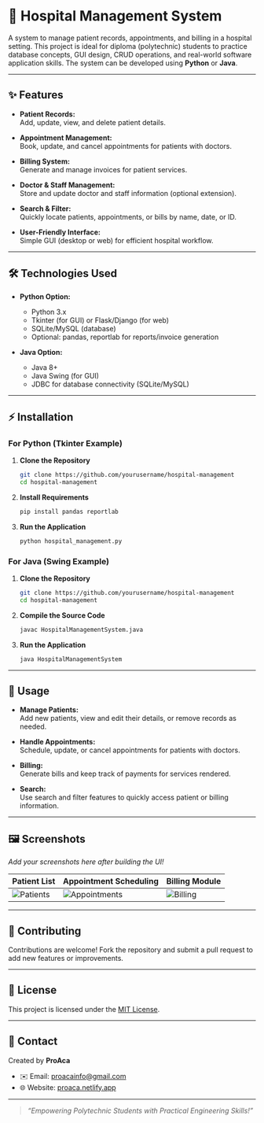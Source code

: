 # 🏥 Hospital Management System

A system to manage patient records, appointments, and billing in a hospital setting. This project is ideal for diploma (polytechnic) students to practice database concepts, GUI design, CRUD operations, and real-world software application skills. The system can be developed using **Python** or **Java**.

---

## ✨ Features

- **Patient Records:**  
  Add, update, view, and delete patient details.

- **Appointment Management:**  
  Book, update, and cancel appointments for patients with doctors.

- **Billing System:**  
  Generate and manage invoices for patient services.

- **Doctor & Staff Management:**  
  Store and update doctor and staff information (optional extension).

- **Search & Filter:**  
  Quickly locate patients, appointments, or bills by name, date, or ID.

- **User-Friendly Interface:**  
  Simple GUI (desktop or web) for efficient hospital workflow.

---

## 🛠️ Technologies Used

- **Python Option:**
  - Python 3.x
  - Tkinter (for GUI) or Flask/Django (for web)
  - SQLite/MySQL (database)
  - Optional: pandas, reportlab for reports/invoice generation

- **Java Option:**
  - Java 8+
  - Java Swing (for GUI)
  - JDBC for database connectivity (SQLite/MySQL)

---

## ⚡ Installation

### For Python (Tkinter Example)

1. **Clone the Repository**
    ```bash
    git clone https://github.com/yourusername/hospital-management
    cd hospital-management
    ```

2. **Install Requirements**
    ```bash
    pip install pandas reportlab
    ```

3. **Run the Application**
    ```bash
    python hospital_management.py
    ```

### For Java (Swing Example)

1. **Clone the Repository**
    ```bash
    git clone https://github.com/yourusername/hospital-management
    cd hospital-management
    ```

2. **Compile the Source Code**
    ```bash
    javac HospitalManagementSystem.java
    ```

3. **Run the Application**
    ```bash
    java HospitalManagementSystem
    ```

---

## 🚀 Usage

- **Manage Patients:**  
  Add new patients, view and edit their details, or remove records as needed.

- **Handle Appointments:**  
  Schedule, update, or cancel appointments for patients with doctors.

- **Billing:**  
  Generate bills and keep track of payments for services rendered.

- **Search:**  
  Use search and filter features to quickly access patient or billing information.

---

## 🖼️ Screenshots

*Add your screenshots here after building the UI!*

| Patient List | Appointment Scheduling | Billing Module |
|--------------|-----------------------|---------------|
| ![Patients](assets/patients.png) | ![Appointments](assets/appointments.png) | ![Billing](assets/billing.png) |

---

## 🤝 Contributing

Contributions are welcome! Fork the repository and submit a pull request to add new features or improvements.

---

## 📄 License

This project is licensed under the [MIT License](LICENSE).

---

## 👤 Contact 

Created by **ProAca**  
- ✉️ Email: [proacainfo@gmail.com](mailto:info@proaca.in)  
- 🌐 Website: [proaca.netlify.app](https://proaca.in)

---

> _“Empowering Polytechnic Students with Practical Engineering Skills!”_
